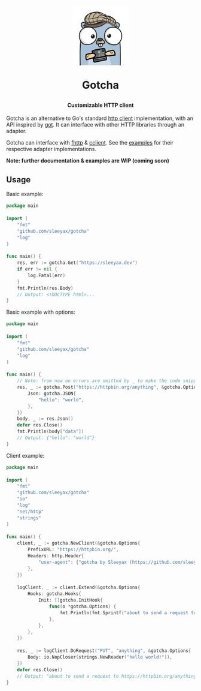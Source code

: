 <h1 align="center">
  <img width="150" src="docs/assets/logo.png" />
  <p>Gotcha</p>
</h1>

<h4 align="center">Customizable HTTP client</h4>

Gotcha is an alternative to Go's standard [http client](https://golang.org/src/net/http/client.go) implementation, 
with an API inspired by [got](https://github.com/sindresorhus/got).
It can interface with other HTTP libraries through an adapter.

Gotcha can interface with [fhttp](https://github.com/zMrKrabz/fhttp) & [cclient](https://github.com/x04/cclient). 
See the [examples](examples) for their respective adapter implementations. 

**Note: further documentation & examples are WIP (coming soon)**

## Usage
Basic example:
```go
package main

import (
	"fmt"
	"github.com/sleeyax/gotcha"
	"log"
)

func main() {
	res, err := gotcha.Get("https://sleeyax.dev")
	if err != nil {
		log.Fatal(err)
	}
	fmt.Println(res.Body)
	// Output: <!DOCTYPE html>...
}
```
Basic example with options:
```go
package main

import (
	"fmt"
	"github.com/sleeyax/gotcha"
	"log"
)

func main() {
	// Note: from now on errors are omitted by _ to make the code snippets shorter
	res, _ := gotcha.Post("https://httpbin.org/anything", &gotcha.Options{
		Json: gotcha.JSON{
			"hello": "world",
		},
	})
	body, _ := res.Json()
	defer res.Close()
    fmt.Println(body["data"])
	// Output: {"hello": "world"}
}
```
Client example:

```go
package main

import (
	"fmt"
	"github.com/sleeyax/gotcha"
	"io"
	"log"
	"net/http"
	"strings"
)

func main() {
	client, _ := gotcha.NewClient(&gotcha.Options{
		PrefixURL: "https://httpbin.org/",
		Headers: http.Header{
			"user-agent": {"gotcha by Sleeyax (https://github.com/sleeyax/gotcha)"},
		},
	})

	logClient, _ := client.Extend(&gotcha.Options{
		Hooks: gotcha.Hooks{
			Init: []gotcha.InitHook{
				func(o *gotcha.Options) {
					fmt.Println(fmt.Sprintf("about to send a request to %s with method %s", o.FullUrl.String(), o.Method))
				},
			},
		},
	})

	res, _ := logClient.DoRequest("PUT", "anything", &gotcha.Options{
		Body: io.NopCloser(strings.NewReader("hello world!")),
	})
	defer res.Close()
	// Output: "about to send a request to https://httpbin.org/anything with method PUT"
}
```
